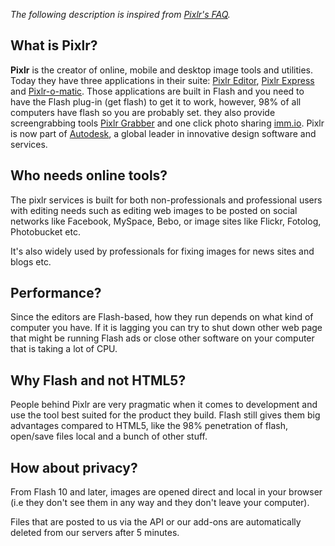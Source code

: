 _The following description is inspired from [Pixlr's FAQ](http://pixlr.com/faq)._

## What is Pixlr? ##

**Pixlr** is the creator of online, mobile and desktop image tools and utilities. Today they have three applications in their suite: [Pixlr Editor](http://pixlr.com/editor/), [Pixlr Express](http://pixlr.com/express/) and [Pixlr-o-matic](http://pixlr.com/o-matic/). Those applications are built in Flash and you need to have the Flash plug-in (get flash) to get it to work, however, 98% of all computers have flash so you are probably set. they also provide screengrabbing tools [Pixlr Grabber](http://pixlr.com/grabber/) and one click photo sharing [imm.io](http://imm.io/). Pixlr is now part of [Autodesk](http://autodesk.com/), a global leader in innovative design software and services.

## Who needs online tools? ##

The pixlr services is built for both non-professionals and professional users with editing needs such as editing web images to be posted on social networks like Facebook, MySpace, Bebo, or image sites like Flickr, Fotolog, Photobucket etc.

It's also widely used by professionals for fixing images for news sites and blogs etc.

## Performance? ##

Since the editors are Flash-based, how they run depends on what kind of computer you have. If it is lagging you can try to shut down other web page that might be running Flash ads or close other software on your computer that is taking a lot of CPU.

## Why Flash and not HTML5? ##
People behind Pixlr are very pragmatic when it comes to development and use the tool best suited for the product they build. Flash still gives them big advantages compared to HTML5, like the 98% penetration of flash, open/save files local and a bunch of other stuff.

## How about privacy? ##

From Flash 10 and later, images are opened direct and local in your browser (i.e they don't see them in any way and they don't leave your computer).

Files that are posted to us via the API or our add-ons are automatically deleted from our servers after 5 minutes.